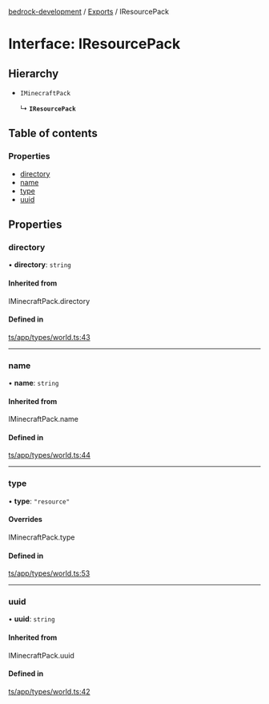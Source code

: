 [bedrock-development](../README.md) / [Exports](../modules.md) / IResourcePack

# Interface: IResourcePack

## Hierarchy

- `IMinecraftPack`

  ↳ **`IResourcePack`**

## Table of contents

### Properties

- [directory](IResourcePack.md#directory)
- [name](IResourcePack.md#name)
- [type](IResourcePack.md#type)
- [uuid](IResourcePack.md#uuid)

## Properties

### directory

• **directory**: `string`

#### Inherited from

IMinecraftPack.directory

#### Defined in

[ts/app/types/world.ts:43](https://github.com/DauntlessStudio/Bedrock-Developments/blob/c7d1542/ts/app/types/world.ts#L43)

___

### name

• **name**: `string`

#### Inherited from

IMinecraftPack.name

#### Defined in

[ts/app/types/world.ts:44](https://github.com/DauntlessStudio/Bedrock-Developments/blob/c7d1542/ts/app/types/world.ts#L44)

___

### type

• **type**: ``"resource"``

#### Overrides

IMinecraftPack.type

#### Defined in

[ts/app/types/world.ts:53](https://github.com/DauntlessStudio/Bedrock-Developments/blob/c7d1542/ts/app/types/world.ts#L53)

___

### uuid

• **uuid**: `string`

#### Inherited from

IMinecraftPack.uuid

#### Defined in

[ts/app/types/world.ts:42](https://github.com/DauntlessStudio/Bedrock-Developments/blob/c7d1542/ts/app/types/world.ts#L42)
